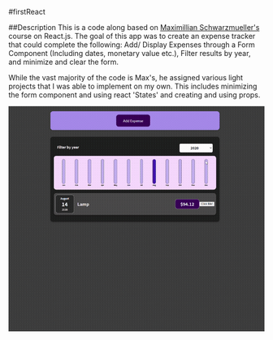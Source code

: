 #firstReact

##Description
This is a code along based on [Maximillian Schwarzmueller's](https://github.com/maxschwarzmueller) course on React.js. The goal of this app was to create an expense tracker that could complete the following: Add/ Display Expenses through a Form Component (Including dates, monetary value etc.), Filter results by year, and minimize and clear the form.

While the vast majority of the code is Max's, he assigned various light projects that I was able to implement on my own. This includes minimizing the form component and using react 'States' and creating and using props.

![Gif showcasing the App's functionality](/firstReact.gif)

